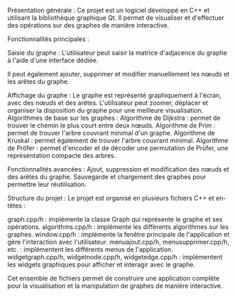 Présentation générale :
Ce projet est un logiciel développé en C++ et utilisant la bibliothèque graphique Qt. Il permet de visualiser et d'effectuer des opérations sur des graphes de manière interactive.

Fonctionnalités principales :

Saisie du graphe :
L'utilisateur peut saisir la matrice d'adjacence du graphe à l'aide d'une interface dédiée.

Il peut également ajouter, supprimer et modifier manuellement les nœuds et les arêtes du graphe.

Affichage du graphe :
Le graphe est représenté graphiquement à l'écran, avec des nœuds et des arêtes.
L'utilisateur peut zoomer, déplacer et organiser la disposition du graphe pour une meilleure visualisation.
Algorithmes de base sur les graphes :
Algorithme de Dijkstra : permet de trouver le chemin le plus court entre deux nœuds.
Algorithme de Prim : permet de trouver l'arbre couvrant minimal d'un graphe.
Algorithme de Kruskal : permet également de trouver l'arbre couvrant minimal.
Algorithme de Pröfer : permet d'encoder et de décoder une permutation de Prüfer, une représentation compacte des arbres.

Fonctionnalités avancées :
Ajout, suppression et modification des nœuds et des arêtes du graphe.
Sauvegarde et chargement des graphes pour permettre leur réutilisation.

Structure du projet :
Le projet est organisé en plusieurs fichiers C++ et en-têtes :

graph.cpp/h : implémente la classe Graph qui représente le graphe et ses opérations.
algorithms.cpp/h : implémente les différents algorithmes sur les graphes.
window.cpp/h : implémente la fenêtre principale de l'application et gère l'interaction avec l'utilisateur.
menuajout.cpp/h, menusupprimer.cpp/h, etc. : implémentent les différents menus de l'application.
widgetgraph.cpp/h, widgetnode.cpp/h, widgetedge.cpp/h : implémentent les widgets graphiques pour afficher et interagir avec le graphe.

Cet ensemble de fichiers permet de construire une application complète pour la visualisation et la manipulation de graphes de manière interactive.
